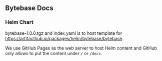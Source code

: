 ## Bytebase Docs

### Helm Chart

bytebase-1.0.0.tgz and index.yaml is to host template for https://artifacthub.io/packages/helm/bytebase/bytebase.

We use GitHub Pages as the web server to host Helm content and GitHub only allows to put the content under `/` or `/docs`.
